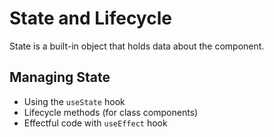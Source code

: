 # State and Lifecycle

State is a built-in object that holds data about the component.

## Managing State
- Using the `useState` hook
- Lifecycle methods (for class components)
- Effectful code with `useEffect` hook

